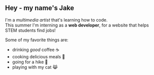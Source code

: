 ## Hey - my name's Jake  

I'm a *multimedia artist* that's learning how to code.  
This summer I'm interning as a **web developer**, for a website that helps STEM students find jobs!

Some of my favorite things are:
- drinking *good* coffee ☕
- cooking delicious meals 🍝
- going for a hike 🥾 
- playing with my cat 😹
